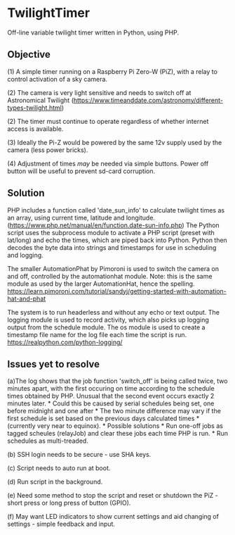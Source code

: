 # TwilightTimer
Off-line variable twilight timer written in Python, using PHP.

## Objective
(1) A simple timer running on a Raspberry Pi Zero-W (PiZ), with a relay to control activation of a sky camera. 

(2) The camera is very light sensitive and needs to switch off at Astronomical Twilight (https://www.timeanddate.com/astronomy/different-types-twilight.html)

(2) The timer must continue to operate regardless of whether internet access is available.

(3) Ideally the Pi-Z would be powered by the same 12v supply used by the camera (less power bricks).

(4) Adjustment of times *may* be needed via simple buttons. Power off button will be useful to prevent sd-card corruption.

## Solution
PHP includes a function called 'date_sun_info' to calculate twilight times as an array, using current time, latitude and longitude. (https://www.php.net/manual/en/function.date-sun-info.php)
The Python script uses the subprocess module to activate a PHP script (preset with lat/long) and echo the times, which are piped back into Python.
Python then decodes the byte data into strings and timestamps for use in scheduling and logging.

The smaller AutomationPhat by Pimoroni is used to switch the camera on and off, controlled by the automationhat module. Note: this is the same module as used by the larger AutomationHat, hence the spelling. https://learn.pimoroni.com/tutorial/sandyj/getting-started-with-automation-hat-and-phat

The system is to run headerless and without any echo or text output. The logging module is used to record activity, which also picks up logging output from the schedule module. The os module is used to create a timestamp file name for the log file each time the script is run. https://realpython.com/python-logging/

## Issues yet to resolve
(a)The log shows that the job function 'switch_off' is being called twice, two minutes apart, with the first occuring on time according to the schedule times obtained by PHP. Unusual that the second event occurs exactly 2 minutes later. 
    * Could this be caused by serial schedules being set, one before midnight and one after
    * The two minute difference may vary if the first schedule is set based on the previous days calculated times
    * (currently very near to equinox).
    * Possible solutions
        * Run one-off jobs as tagged scheules (relayJob) and clear these jobs each time PHP is run.
        * Run schedules as multi-treaded.

(b) SSH login needs to be secure - use SHA keys.

(c) Script needs to auto run at boot.

(d) Run script in the background.

(e) Need some method to stop the script and reset or shutdown the PiZ - short press or long press of button (GPIO).

(f) May want LED indicators to show current settings and aid changing of settings - simple feedback and input.
